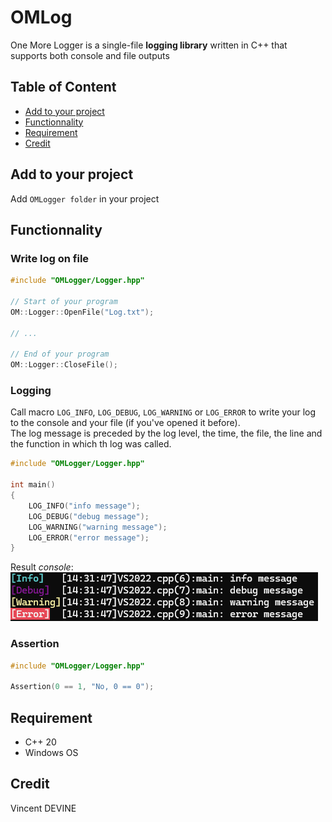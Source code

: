 # OMLog 
One More Logger is a single-file **logging library** written in C++ that supports both console and file outputs

## Table of Content
- [Add to your project](#add-to-your-project)
- [Functionnality](#functionnality)
- [Requirement](#requirement)
- [Credit](#credit)

## Add to your project
Add ```OMLogger folder``` in your project

## Functionnality
### Write log on file
```cpp
#include "OMLogger/Logger.hpp"

// Start of your program
OM::Logger::OpenFile("Log.txt");

// ...

// End of your program
OM::Logger::CloseFile();
```

### Logging
Call macro ```LOG_INFO```, ```LOG_DEBUG```, ```LOG_WARNING``` or ```LOG_ERROR``` to write your log to the console and your file (if you've opened it before).<br>
The log message is preceded by the log level, the time, the file, the line and the function in which th log was called.
```cpp
#include "OMLogger/Logger.hpp"

int main()
{
	LOG_INFO("info message");
	LOG_DEBUG("debug message");
	LOG_WARNING("warning message");
	LOG_ERROR("error message");
}
```

Result *console*: <br>
![png](./Screenshot/LogResult.png)

### Assertion
```cpp
#include "OMLogger/Logger.hpp"

Assertion(0 == 1, "No, 0 == 0");
```

## Requirement
- C++ 20
- Windows OS

## Credit
Vincent DEVINE